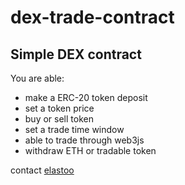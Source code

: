 # dex-trade-contract

## Simple DEX contract 

You are able:

* make a ERC-20 token deposit
* set a token price
* buy or sell token 
* set a trade time window
* able to trade through web3js
* withdraw ETH or tradable token

contact [elastoo](https://elastoo.com/) 
